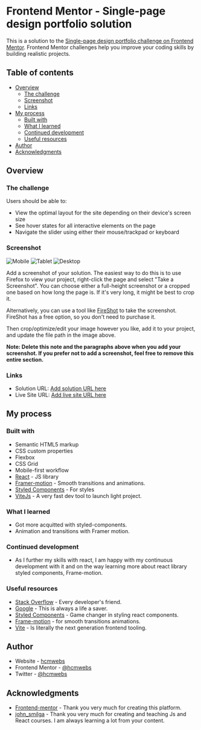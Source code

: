 # Frontend Mentor - Single-page design portfolio solution

This is a solution to the [Single-page design portfolio challenge on Frontend Mentor](https://www.frontendmentor.io/challenges/singlepage-design-portfolio-2MMhyhfKVo). Frontend Mentor challenges help you improve your coding skills by building realistic projects.

## Table of contents

- [Overview](#overview)
  - [The challenge](#the-challenge)
  - [Screenshot](#screenshot)
  - [Links](#links)
- [My process](#my-process)
  - [Built with](#built-with)
  - [What I learned](#what-i-learned)
  - [Continued development](#continued-development)
  - [Useful resources](#useful-resources)
- [Author](#author)
- [Acknowledgments](#acknowledgments)


## Overview

### The challenge

Users should be able to:

- View the optimal layout for the site depending on their device's screen size
- See hover states for all interactive elements on the page
- Navigate the slider using either their mouse/trackpad or keyboard

### Screenshot

![Mobile](./public/screenshots/mobile.png)
![Tablet](./public/screenshots/tablet.png)
![Desktop](./public/screenshots/desktop.png)

Add a screenshot of your solution. The easiest way to do this is to use Firefox to view your project, right-click the page and select "Take a Screenshot". You can choose either a full-height screenshot or a cropped one based on how long the page is. If it's very long, it might be best to crop it.

Alternatively, you can use a tool like [FireShot](https://getfireshot.com/) to take the screenshot. FireShot has a free option, so you don't need to purchase it.

Then crop/optimize/edit your image however you like, add it to your project, and update the file path in the image above.

**Note: Delete this note and the paragraphs above when you add your screenshot. If you prefer not to add a screenshot, feel free to remove this entire section.**

### Links

- Solution URL: [Add solution URL here](https://your-solution-url.com)
- Live Site URL: [Add live site URL here](https://your-live-site-url.com)

## My process

### Built with

- Semantic HTML5 markup
- CSS custom properties
- Flexbox
- CSS Grid
- Mobile-first workflow
- [React](https://reactjs.org/) - JS library
- [Framer-motion](https://www.framer.com/motion/) - Smooth transitions and animations.
- [Styled Components](https://styled-components.com/) - For styles
- [ViteJs](https://styled-components.com/) - A very fast dev tool to launch light project.

### What I learned

- Got more acquitted with styled-components.
- Animation and transitions with Framer motion.

### Continued development

- As I further my skills with react, I am happy with my continuous development with it and on the way learning more about react library styled components, Frame-motion.

### Useful resources

- [Stack Overflow](https://stackoverflow.com/) - Every developer's friend.
- [Google](https://www.google.com) - This is always a life a saver.
- [Styled Components](https://styled-components.com/) - Game changer in styling react components.
- [Frame-motion](https://www.framer.com/motion/) - for smooth transitions animations.
- [Vite](https://vitejs.dev/) - Is literally the next generation frontend tooling.

## Author

- Website - [hcmwebs](https://www.hcmwebs.com)
- Frontend Mentor - [@hcmwebs](https://www.frontendmentor.io/profile/Hcmwebs)
- Twitter - [@hcmwebs](https://www.twitter.com/hcmwebs)

## Acknowledgments

- [Frontend-mentor](https://www.frontendmentor.io/) - Thank you very much for creating this platform.
- [john_smilga](https://github.com/john-smilga) - Thank you very much for creating and teaching Js and React courses. I am always learning a lot from your content.
